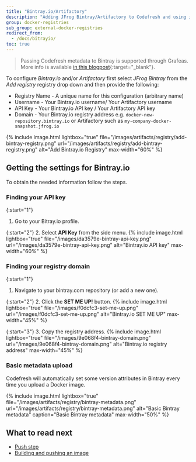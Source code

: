 ```yaml
---
title: "Bintray.io/Artifactory"
description: "Adding JFrog Bintray/Artifactory to Codefresh and using it as a registry."
group: docker-registries
sub_group: external-docker-registries
redirect_from:
  - /docs/bitrayio/
toc: true
---
```




>Passing Codefresh metadata to Bintray is supported through Grafeas. More info is available [in this blogpost](https://codefresh.io/blog/write-this-down-grafeas/){:target="_blank"}.


To configure *Bintray.io* and/or *Artifactory* first select *JFrog Bintray* from the *Add registry* registry drop down and then provide the following:

* Registry Name - A unique name for this configuration (arbitrary name)
* Username - Your Bintray.io username/ Your Artifactory username
* API Key - Your Bintray.io API key / Your Artifactory API key
* Domain - Your Bintray.io registry address e.g. `docker-new-repository.bintray.io` or Artifactory such as `my-company-docker-snapshot.jfrog.io`

{% include image.html lightbox="true" file="/images/artifacts/registry/add-bintray-registry.png" url="/images/artifacts/registry/add-bintray-registry.png" alt="Add Bintray.io Registry" max-width="60%" %}

## Getting the settings for Bintray.io 

To obtain the needed information follow the steps.

### Finding your API key

{:start="1"}
1. Go to your Bitray.io profile.

{:start="2"}
2. Select **API Key** from the side menu.
{% include image.html lightbox="true" file="/images/da3579e-bintray-api-key.png" url="/images/da3579e-bintray-api-key.png" alt="Bintray.io API key" max-width="60%" %}

### Finding your registry domain

{:start="1"}
1. Navigate to your bintray.com repository (or add a new one).

{:start="2"}
2. Click the **SET ME UP!** button.
{% include image.html lightbox="true" file="/images/f0dcfc3-set-me-up.png" url="/images/f0dcfc3-set-me-up.png" alt="Bintray.io SET ME UP" max-width="45%" %}

{:start="3"}
3. Copy the registry address.
{% include image.html lightbox="true" file="/images/9e068f4-bintray-domain.png" url="/images/9e068f4-bintray-domain.png" alt="Bintray.io registry address" max-width="45%" %}

### Basic metadata upload

Codefresh will automatically set some version attributes in Bintray every time you upload a Docker image.

{% 
	include image.html lightbox="true" 
	file="/images/artifacts/registry/bintray-metadata.png" 
	url="/images/artifacts/registry/bintray-metadata.png" 
	alt="Basic Bintray metadata" 
	caption="Basic Bintray metadata" 
	max-width="50%" 
	%}

## What to read next

* [Push step]({{site.baseurl}}/docs/codefresh-yaml/steps/push/)
* [Building and pushing an image]({{site.baseurl}}/docs/yaml-examples/examples/build-and-push-an-image/)